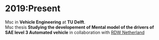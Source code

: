 # 2019:Present
Msc in **Vehicle Engineering** at **TU Delft**.</br>
Msc thesis **Studying the developement of Mental model of the drivers of SAE level 3 Automated vehicle** in collaboration with [RDW Netherland](https://www.rdw.nl/)

<!---
ShantanuShivankar/ShantanuShivankar is a ✨ special ✨ repository because its `README.md` (this file) appears on your GitHub profile.
You can click the Preview link to take a look at your changes.
--->
